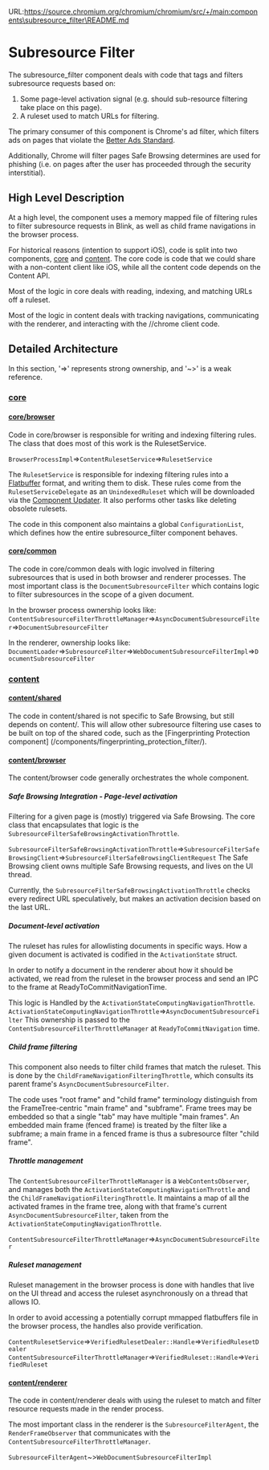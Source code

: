 URL:https://source.chromium.org/chromium/chromium/src/+/main:components\subresource_filter\README.md
# Subresource Filter
The subresource_filter component deals with code that tags and filters
subresource requests based on:

1. Some page-level activation signal (e.g. should sub-resource filtering take place on this page).
2. A ruleset used to match URLs for filtering.

The primary consumer of this component is Chrome's ad filter, which filters ads
on pages that violate the [Better Ads Standard](https://www.betterads.org/standards/).

Additionally, Chrome will filter pages Safe Browsing determines are used for
phishing (i.e. on pages after the user has proceeded through the security
interstitial).

## High Level Description
At a high level, the component uses a memory mapped file of filtering rules to
filter subresource requests in Blink, as well as child frame navigations in the
browser process.

For historical reasons (intention to support iOS), code is split into two
components, [core](/components/subresource_filter/core) and
[content](/components/subresource_filter/content). The core code is code that
we could share with a non-content client like iOS, while all the content code
depends on the Content API.

Most of the logic in core deals with reading, indexing, and matching URLs off a
ruleset.

Most of the logic in content deals with tracking navigations, communicating with
the renderer, and interacting with the //chrome client code.

## Detailed Architecture
In this section, '=>' represents strong ownership, and '~>' is a weak reference.

### [core](/components/subresource_filter/core)
#### [core/browser](/components/subresource_filter/core/browser)
Code in core/browser is responsible for writing and indexing filtering rules.
The class that does most of this work is the RulesetService.

`BrowserProcessImpl`=>`ContentRulesetService`=>`RulesetService`

The `RulesetService` is responsible for indexing filtering rules into a
[Flatbuffer](https://google.github.io/flatbuffers/) format, and writing them to
disk. These rules come from the `RulesetServiceDelegate` as an `UnindexedRuleset`
which will be downloaded via the [Component Updater](/components/component_updater/README.md).
It also performs other tasks like deleting obsolete rulesets.

The code in this component also maintains a global `ConfigurationList`, which
defines how the entire subresource_filter component behaves.

#### [core/common](/components/subresource_filter/core/common)
The code in core/common deals with logic involved in filtering subresources that
is used in both browser and renderer processes. The most important class is the
`DocumentSubresourceFilter` which contains logic to filter subresources in the
scope of a given document.

In the browser process ownership looks like:
`ContentSubresourceFilterThrottleManager`=>`AsyncDocumentSubresourceFilter`=>`DocumentSubresourceFilter`

In the renderer, ownership looks like:
`DocumentLoader`=>`SubresourceFilter`=>`WebDocumentSubresourceFilterImpl`=>`DocumentSubresourceFilter`

### [content](/components/subresource_filter/content)
#### [content/shared](/components/subresource_filter/content/shared/)
The code in content/shared is not specific to Safe Browsing, but still depends
on content/. This will allow other subresource filtering use cases to be built
on top of the shared code, such as the [Fingerprinting Protection component]
(/components/fingerprinting_protection_filter/).

#### [content/browser](/components/subresource_filter/content/browser)
The content/browser code generally orchestrates the whole component.

##### Safe Browsing Integration - Page-level activation
Filtering for a given page is (mostly) triggered via Safe Browsing. The core
class that encapsulates that logic is the
`SubresourceFilterSafeBrowsingActivationThrottle`.

`SubresourceFilterSafeBrowsingActivationThrottle`=>`SubresourceFilterSafeBrowsingClient`=>`SubresourceFilterSafeBrowsingClientRequest`
The Safe Browsing client owns multiple Safe Browsing requests, and lives on the
UI thread.

Currently, the `SubresourceFilterSafeBrowsingActivationThrottle` checks every
redirect URL speculatively, but makes an activation decision based on the last
URL.

##### Document-level activation
The ruleset has rules for allowlisting documents in specific ways. How a given
document is activated is codified in the `ActivationState` struct.

In order to notify a document in the renderer about how it should be activated,
we read from the ruleset in the browser process and send an IPC to the frame at
ReadyToCommitNavigationTime.

This logic is Handled by the `ActivationStateComputingNavigationThrottle`.
`ActivationStateComputingNavigationThrottle`=>`AsyncDocumentSubresourceFilter`
This ownership is passed to the `ContentSubresourceFilterThrottleManager` at
`ReadyToCommitNavigation` time.

##### Child frame filtering
This component also needs to filter child frames that match the ruleset. This is
done by the `ChildFrameNavigationFilteringThrottle`, which consults its parent
frame's `AsyncDocumentSubresourceFilter`.

The code uses "root frame" and "child frame" terminology distinguish from the
FrameTree-centric "main frame" and "subframe". Frame trees may be embedded so
that a single "tab" may have multiple "main frames". An embedded main frame
(fenced frame) is treated by the filter like a subframe; a main frame in a
fenced frame is thus a subresource filter "child frame".

##### Throttle management
The `ContentSubresourceFilterThrottleManager` is a `WebContentsObserver`, and manages both the
`ActivationStateComputingNavigationThrottle` and the
`ChildFrameNavigationFilteringThrottle`. It maintains a map of all the activated
frames in the frame tree, along with that frame's current
`AsyncDocumentSubresourceFilter`, taken from the
`ActivationStateComputingNavigationThrottle`.

`ContentSubresourceFilterThrottleManager`=>`AsyncDocumentSubresourceFilter`

##### Ruleset management
Ruleset management in the browser process is done with handles that live on the
UI thread and access the ruleset asynchronously on a thread that allows IO.

In order to avoid accessing a potentially corrupt mmapped flatbuffers file in
the browser process, the handles also provide verification.

`ContentRulesetService`=>`VerifiedRulesetDealer::Handle`=>`VerifiedRulesetDealer`
`ContentSubresourceFilterThrottleManager`=>`VerifiedRuleset::Handle`=>`VerifiedRuleset`

#### [content/renderer](/components/subresource_filter/content/renderer)
The code in content/renderer deals with using the ruleset to match  and filter
resource requests made in the render process.

The most important class in the renderer is the `SubresourceFilterAgent`,
the `RenderFrameObserver` that communicates with the
`ContentSubresourceFilterThrottleManager`.

`SubresourceFilterAgent`~>`WebDocumentSubresourceFilterImpl`
